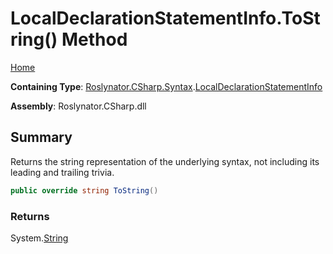 <a name="_top"></a>

# LocalDeclarationStatementInfo\.ToString\(\) Method

[Home](../../../../../README.md#_top)

**Containing Type**: [Roslynator.CSharp.Syntax](../../README.md#_top)\.[LocalDeclarationStatementInfo](../README.md#_top)

**Assembly**: Roslynator\.CSharp\.dll

## Summary

Returns the string representation of the underlying syntax, not including its leading and trailing trivia\.

```csharp
public override string ToString()
```

### Returns

System\.[String](https://docs.microsoft.com/en-us/dotnet/api/system.string)

